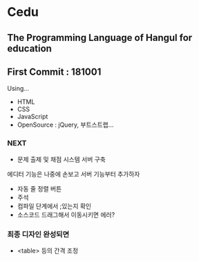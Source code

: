 ﻿# Cedu
## The Programming Language of Hangul for education
## First Commit : 181001

Using...
- HTML
- CSS
- JavaScript
- OpenSource : jQuery, 부트스트랩...

### NEXT
- 문제 출제 및 채점 시스템 서버 구축

에디터 기능은 나중에 손보고
서버 기능부터 추가하자

- 자동 줄 정렬 버튼
- 주석
- 컴파일 단계에서 ;있는지 확인
- 소스코드 드래그해서 이동시키면 에러?

### 최종 디자인 완성되면
- \<table\> 등의 간격 조정

